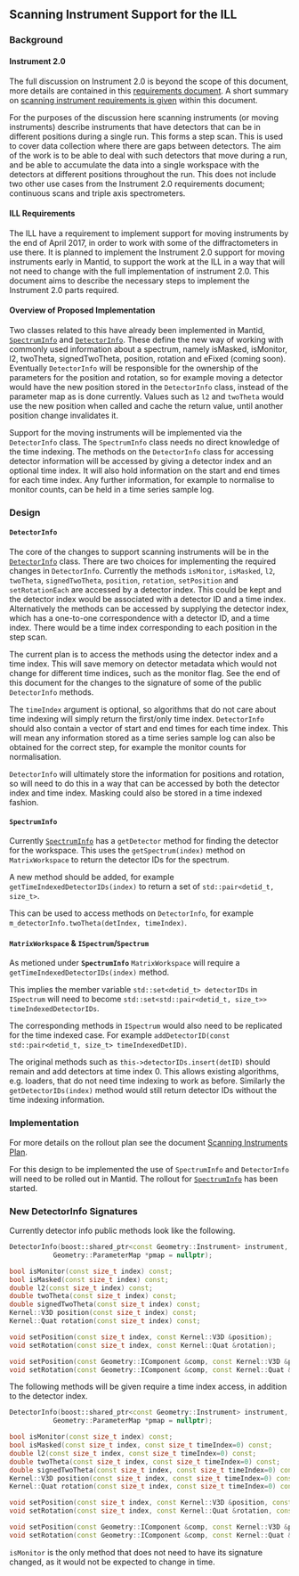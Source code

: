 ## Scanning Instrument Support for the ILL

### Background

#### Instrument 2.0

The full discussion on Instrument 2.0 is beyond the scope of this document, more details are contained in this [requirements document](requirements-v2.md). A short summary on [scanning instrument requirements is given](requirements-v2.md#moving-instruments-requirements) within this document.

For the purposes of the discussion here scanning instruments (or moving instruments) describe instruments that have detectors that can be in different positions during a single run. This forms a step scan. This is used to cover data collection where there are gaps between detectors. The aim of the work is to be able to deal with such detectors that move during a run, and be able to accumulate the data into a single workspace with the detectors at different positions throughout the run. This does not include two other use cases from the Instrument 2.0 requirements document; continuous scans and triple axis spectrometers.

#### ILL Requirements

The ILL have a requirement to implement support for moving instruments by the end of April 2017, in order to work with some of the diffractometers in use there. It is planned to implement the Instrument 2.0 support for moving instruments early in Mantid, to support the work at the ILL in a way that will not need to change with the full implementation of instrument 2.0. This document aims to describe the necessary steps to implement the Instrument 2.0 parts required.

#### Overview of Proposed Implementation

Two classes related to this have already been implemented in Mantid, [`SpectrumInfo`](https://github.com/mantidproject/mantid/pull/17394) and [`DetectorInfo`](https://github.com/mantidproject/mantid/pull/17875). These define the new way of working with commonly used information about a spectrum, namely isMasked, isMonitor, l2, twoTheta, signedTwoTheta, position, rotation and eFixed (coming soon). Eventually `DetectorInfo` will be responsible for the ownership of the parameters for the position and rotation, so for example moving a detector would have the new position stored in the `DetectorInfo` class, instead of the parameter map as is done currently. Values such as `l2` and `twoTheta` would use the new position when called and cache the return value, until another position change invalidates it.

Support for the moving instruments will be implemented via the `DetectorInfo` class. The `SpectrumInfo` class needs no direct knowledge of the time indexing. The methods on the `DetectorInfo` class for accessing detector information will be accessed by giving a detector index and an optional time index. It will also hold information on the start and end times for each time index. Any further information, for example to normalise to monitor counts, can be held in a time series sample log.

### Design

#### `DetectorInfo`

The core of the changes to support scanning instruments will be in the [`DetectorInfo`](https://github.com/mantidproject/mantid/blob/master/Framework/API/inc/MantidAPI/DetectorInfo.h) class. There are two choices for implementing the required changes in `DetectorInfo`. Currently the methods `isMonitor`, `isMasked`, `l2`, `twoTheta`, `signedTwoTheta`, `position`, `rotation`, `setPosition` and `setRotationEach` are accessed by a detector index. This could be kept and the detector index would be associated with a detector ID and a time index. Alternatively the methods can be accessed by supplying the detector index, which has a one-to-one correspondence with a detector ID, and a time index. There would be a time index corresponding to each position in the step scan.

The current plan is to access the methods using the detector index and a time index. This will save memory on detector metadata which would not change for different time indices, such as the monitor flag. See the end of this document for the changes to the signature of some of the public `DetectorInfo` methods.

The `timeIndex` argument is optional, so algorithms that do not care about time indexing will simply return the first/only time index. `DetectorInfo` should also contain a vector of start and end times for each time index. This will mean any information stored as a time series sample log can also be obtained for the correct step, for example the monitor counts for normalisation.

`DetectorInfo` will ultimately store the information for positions and rotation, so will need to do this in a way that can be accessed by both the detector index and time index. Masking could also be stored in a time indexed fashion.

#### `SpectrumInfo`

Currently [`SpectrumInfo`](https://github.com/mantidproject/mantid/blob/master/Framework/API/inc/MantidAPI/SpectrumInfo.h) has a `getDetector` method for finding the detector for the workspace. This uses the `getSpectrum(index)` method on `MatrixWorkspace` to return the detector IDs for the spectrum.

A new method should be added, for example `getTimeIndexedDetectorIDs(index)` to return a set of `std::pair<detid_t, size_t>`.

This can be used to access methods on `DetectorInfo`, for example `m_detectorInfo.twoTheta(detIndex, timeIndex)`.

#### `MatrixWorkspace` & `ISpectrum`/`Spectrum`

As metioned under **`SpectrumInfo`** `MatrixWorkspace` will require a `getTimeIndexedDetectorIDs(index)` method.

This implies the member variable `std::set<detid_t> detectorIDs` in `ISpectrum` will need to become `std::set<std::pair<detid_t, size_t>> timeIndexedDetectorIDs`.

The corresponding methods in `ISpectrum` would also need to be replicated for the time indexed case. For example `addDetectorID(const std::pair<detid_t, size_t> timeIndexedDetID)`.

The original methods such as `this->detectorIDs.insert(detID)` should remain and add detectors at time index 0. This allows existing algorithms, e.g. loaders, that do not need time indexing to work as before. Similarly the `getDetectorIDs(index)` method would still return detector IDs without the time indexing information.

### Implementation

For more details on the rollout plan see the document [Scanning Instruments Plan](ScanningInstruments_Plan.md).

For this design to be implemented the use of `SpectrumInfo` and `DetectorInfo` will need to be rolled out in Mantid. The rollout for [`SpectrumInfo`](https://github.com/mantidproject/mantid/issues/17743) has been started.

### New DetectorInfo Signatures

Currently detector info public methods look like the following.

```cpp
DetectorInfo(boost::shared_ptr<const Geometry::Instrument> instrument,
           Geometry::ParameterMap *pmap = nullptr);

bool isMonitor(const size_t index) const;
bool isMasked(const size_t index) const;
double l2(const size_t index) const;
double twoTheta(const size_t index) const;
double signedTwoTheta(const size_t index) const;
Kernel::V3D position(const size_t index) const;
Kernel::Quat rotation(const size_t index) const;

void setPosition(const size_t index, const Kernel::V3D &position);
void setRotation(const size_t index, const Kernel::Quat &rotation);

void setPosition(const Geometry::IComponent &comp, const Kernel::V3D &pos);
void setRotation(const Geometry::IComponent &comp, const Kernel::Quat &rot);
```

The following methods will be given require a time index access, in addition to the detector index.

```cpp
DetectorInfo(boost::shared_ptr<const Geometry::Instrument> instrument,
           Geometry::ParameterMap *pmap = nullptr);

bool isMonitor(const size_t index) const;
bool isMasked(const size_t index, const size_t timeIndex=0) const;
double l2(const size_t index, const size_t timeIndex=0) const;
double twoTheta(const size_t index, const size_t timeIndex=0) const;
double signedTwoTheta(const size_t index, const size_t timeIndex=0) const;
Kernel::V3D position(const size_t index, const size_t timeIndex=0) const;
Kernel::Quat rotation(const size_t index, const size_t timeIndex=0) const;

void setPosition(const size_t index, const Kernel::V3D &position, const size_t timeIndex=0);
void setRotation(const size_t index, const Kernel::Quat &rotation, const size_t timeIndex=0);

void setPosition(const Geometry::IComponent &comp, const Kernel::V3D &pos, const size_t timeIndex=0);
void setRotation(const Geometry::IComponent &comp, const Kernel::Quat &rot, const size_t timeIndex=0);
```

`isMonitor` is the only method that does not need to have its signature changed, as it would not be expected to change in time.

